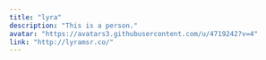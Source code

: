 ```yaml
---
title: "lyra"
description: "This is a person."
avatar: "https://avatars3.githubusercontent.com/u/4719242?v=4"
link: "http://lyramsr.co/"
---
```

